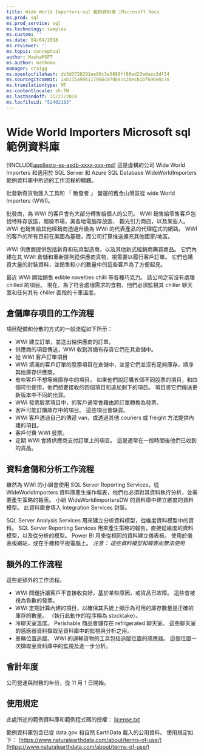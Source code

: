 ```yaml
---
title: Wide World Importers-sql 範例資料庫 |Microsoft Docs
ms.prod: sql
ms.prod_service: sql
ms.technology: samples
ms.custom: ''
ms.date: 04/04/2018
ms.reviewer: ''
ms.topic: conceptual
author: MashaMSFT
ms.author: mathoma
manager: craigg
ms.openlocfilehash: db3d3720291ee80c3e5889ff80ed23edaea3df34
ms.sourcegitcommit: 1ab115a906117966c07d89cc2becb1bf690e8c78
ms.translationtype: MT
ms.contentlocale: zh-TW
ms.lasthandoff: 11/27/2018
ms.locfileid: "52402183"
---
```

# <a name="wide-world-importers-sample-databases-for-microsoft-sql"></a>Wide World Importers Microsoft sql 範例資料庫
[!INCLUDE[appliesto-ss-asdb-xxxx-xxx-md](../includes/appliesto-ss-asdb-xxxx-xxx-md.md)]
這是虛構的公司 Wide World Importers 和適用於 SQL Server 和 Azure SQL Database WideWorldImporters 範例資料庫中所述的工作流程的概觀。  

批發新奇貨物匯入工具和 「 散發者 」 營運的舊金山灣區從 wide World Importers (WWI)。

批發商，為 WWI 的客戶會有大部分轉售給個人的公司。 WWI 銷售給零售客戶包括特殊存放區，超級市場，美各地電腦存放區、 觀光引力商店，以及某些人。 WWI 也銷售給其他經銷商透過升級為 WWI 的代表產品的代理程式的網路。 WWI 的客戶的所有目前在美國為基礎，而公司打算推送擴充其他國家/地區。

WWI 供應商提供包括新奇和玩具製造商，以及其他新式經銷商購買商品。 它們內建在其 WWI 倉儲和重新排列從供應商貨物，視需要以履行客戶訂單。 它們也購買大量的封裝資料，並銷售較小的數量中的這些客戶為了方便起見。

最近 WWI 開始銷售 edible novelties chilli 等各種巧克力。  該公司之前沒有處理 chilled 的項目。 現在，為了符合處理需求的食物，他們必須監視其 chiller 聊天室和任何其有 chiller 區段的卡車溫度。

## <a name="workflow-for-warehouse-stock-items"></a>倉儲庫存項目的工作流程

項目配備和分散的方式的一般流程如下所示：
- WWI 建立訂單，並送出給供應商的訂單。
- 供應商的項目傳送，WWI 收到其備有存貨它們在其倉儲中。
- 從 WWI 客戶訂單項目
- WWI 填滿的客戶訂單的股票項目在倉儲中，並當它們並沒有足夠庫存，順序其他庫存供應商。
- 有些客戶不想等候庫存中的項目。 如果他們說訂購五個不同股票的項目，和四個可供使用，他們想要接收的四個項目和追加剩下的項目。 項目將它們傳送更新版本中不同的出貨。
- WWI 發票股票項目中，的客戶通常會藉由將訂單轉換為發票。
- 客戶可能訂購庫存中的項目。 這些項目會缺貨。
- WWI 客戶透過自己的傳遞 van，或透過其他 couriers 或 freight 方法提供內建的項目。
- 客戶付費 WWI 發票。
- 定期 WWI 會將供應商支付訂單上的項目。 這是通常在一段時間後他們已收到的貨品。

## <a name="data-warehouse-and-analysis-workflow"></a>資料倉儲和分析工作流程

雖然為 WWI 的小組會使用 SQL Server Reporting Services，從 WideWorldImporters 資料庫產生操作報表，他們也必須對其資料執行分析，並需要產生策略的報表。 小組 WideWorldImportersDW 的資料庫中建立維度的資料模型。 此資料庫會填入 Integration Services 封裝。

SQL Server Analysis Services 用來建立分析資料模型，從維度資料模型中的資料。 SQL Server Reporting Services 用來產生策略的報告，直接從維度的資料模型，以及從分析的模型。 Power BI 用來從相同的資料建立儀表板。 使用於儀表板網站，或在手機和平板電腦上。 *注意： 這些資料模型和報表尚無法使用*

## <a name="additional-workflows"></a>額外的工作流程

這些是額外的工作流程。
- WWI 問題折讓客戶不會接收良好，基於某些原因，或貨品已故障。 這些會被視為負數的發票。
- WWI 定期計算內建的項目，以確保其系統上顯示為可用的庫存數量是正確的庫存的數量。 （執行此動作的程序稱為 stocktake）。
- 冷聊天室溫度。 Perishable 商品會儲存在 refrigerated 聊天室。 這些聊天室的感應器資料擷取至資料庫中的監視與分析之用。
- 車輛位置追蹤。 WWI 的運輸貨物的工具包括追蹤位置的感應器。 這個位置一次擷取至資料庫中的監視及進一步分析。

## <a name="fiscal-year"></a>會計年度

公司營運與財務的年份，從 11 月 1 日開始。

## <a name="terms-of-use"></a>使用規定

此處所述的範例資料庫和範例程式碼的授權： [license.txt](https://github.com/Microsoft/sql-server-samples/blob/master/license.txt)

範例資料庫包含已從 data.gov 和自然 EarthData 載入的公用資料。 使用規定如下： [https://www.naturalearthdata.com/about/terms-of-use/](https://www.naturalearthdata.com/about/terms-of-use/)
